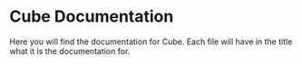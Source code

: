 # Cube Documentation
Here you will find the documentation for Cube. Each file will have in the title what it is the documentation for.
